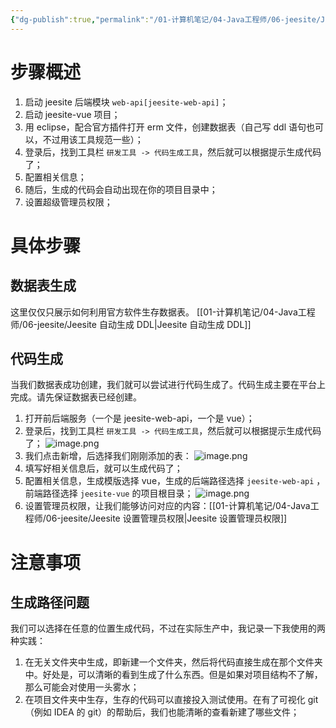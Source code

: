 ```yaml
---
{"dg-publish":true,"permalink":"/01-计算机笔记/04-Java工程师/06-jeesite/Jeesite 代码生成/","tags":["personal/blog","java","program/frontend/vue","program/backend/framework/springboot"]}
---
```


# 步骤概述
1. 启动 jeesite 后端模块 `web-api[jeesite-web-api]`；
2. 启动 jeesite-vue 项目；
3. 用 eclipse，配合官方插件打开 erm 文件，创建数据表（自己写 ddl 语句也可以，不过用该工具规范一些）；
4. 登录后，找到工具栏 `研发工具 -> 代码生成工具`，然后就可以根据提示生成代码了；
5. 配置相关信息；
6. 随后，生成的代码会自动出现在你的项目目录中；
7. 设置超级管理员权限；

# 具体步骤
## 数据表生成
这里仅仅只展示如何利用官方软件生存数据表。
[[01-计算机笔记/04-Java工程师/06-jeesite/Jeesite 自动生成 DDL\|Jeesite 自动生成 DDL]]
## 代码生成
当我们数据表成功创建，我们就可以尝试进行代码生成了。代码生成主要在平台上完成。请先保证数据表已经创建。
1. 打开前后端服务（一个是 jeesite-web-api，一个是 vue）；
2. 登录后，找到工具栏 `研发工具 -> 代码生成工具`，然后就可以根据提示生成代码了；
	![image.png](https://yelanyanyu-img-bed.oss-cn-hangzhou.aliyuncs.com/img/blog/2024/04/20240426194734.png)
3. 我们点击新增，后选择我们刚刚添加的表：
	![image.png](https://yelanyanyu-img-bed.oss-cn-hangzhou.aliyuncs.com/img/blog/2024/04/20240427160212.png)
4. 填写好相关信息后，就可以生成代码了；
5. 配置相关信息，生成模版选择 vue，生成的后端路径选择 `jeesite-web-api` ，前端路径选择 `jeesite-vue` 的项目根目录；
	![image.png](https://yelanyanyu-img-bed.oss-cn-hangzhou.aliyuncs.com/img/blog/2024/04/20240426195145.png)
6. 设置管理员权限，让我们能够访问对应的内容：[[01-计算机笔记/04-Java工程师/06-jeesite/Jeesite 设置管理员权限\|Jeesite 设置管理员权限]]
# 注意事项
## 生成路径问题
我们可以选择在任意的位置生成代码，不过在实际生产中，我记录一下我使用的两种实践：
1. 在无关文件夹中生成，即新建一个文件夹，然后将代码直接生成在那个文件夹中。好处是，可以清晰的看到生成了什么东西。但是如果对项目结构不了解，那么可能会对使用一头雾水；
2. 在项目文件夹中生存，生存的代码可以直接投入测试使用。在有了可视化 git （例如 IDEA 的 git）的帮助后，我们也能清晰的查看新建了哪些文件；

